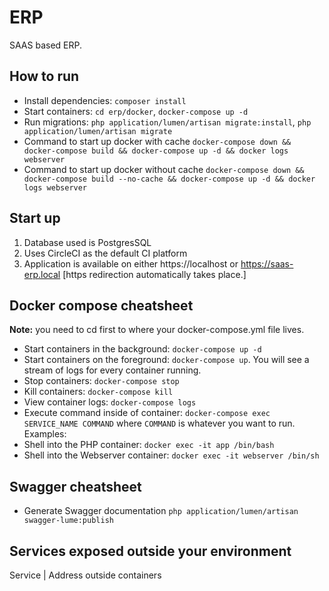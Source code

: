 # ERP

SAAS based ERP.

## How to run

* Install dependencies: `composer install`
* Start containers: `cd erp/docker`, `docker-compose up -d`
* Run migrations: `php application/lumen/artisan migrate:install`, `php application/lumen/artisan migrate`
* Command to start up docker with cache `docker-compose down && docker-compose build && docker-compose up -d && docker logs webserver`
* Command to start up docker without cache `docker-compose down && docker-compose build --no-cache && docker-compose up -d && docker logs webserver`

## Start up

1. Database used is PostgresSQL
2. Uses CircleCI as the default CI platform
3. Application is available on either https://localhost or https://saas-erp.local [https redirection automatically takes place.]

## Docker compose cheatsheet

**Note:** you need to cd first to where your docker-compose.yml file lives.

* Start containers in the background: `docker-compose up -d`
* Start containers on the foreground: `docker-compose up`. You will see a stream of logs for every container running.
* Stop containers: `docker-compose stop`
* Kill containers: `docker-compose kill`
* View container logs: `docker-compose logs`
* Execute command inside of container: `docker-compose exec SERVICE_NAME COMMAND` where `COMMAND` is whatever you want to run. Examples:
* Shell into the PHP container: `docker exec -it app /bin/bash`
* Shell into the Webserver container: `docker exec -it webserver /bin/sh`

## Swagger cheatsheet

* Generate Swagger documentation `php application/lumen/artisan swagger-lume:publish`

## Services exposed outside your environment

Service | Address outside containers

<!-- Webserver | [localhost:8080](http://localhost:8080)

Mailhog web interface | [localhost:8081](http://localhost:8081)

MySQL |**host:** `localhost`; **port:** `8082`

Graylog | localhost:9000

Adminer | localhost:8089/adminer

Swagger | localhost:8080/api/documentation -->
